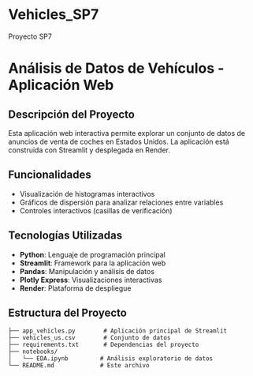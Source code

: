 # Vehicles_SP7
Proyecto SP7

# Análisis de Datos de Vehículos - Aplicación Web

## Descripción del Proyecto
Esta aplicación web interactiva permite explorar un conjunto de datos de anuncios de venta de coches en Estados Unidos. La aplicación está construida con Streamlit y desplegada en Render.

## Funcionalidades
- Visualización de histogramas interactivos
- Gráficos de dispersión para analizar relaciones entre variables
- Controles interactivos (casillas de verificación)

## Tecnologías Utilizadas
- **Python**: Lenguaje de programación principal
- **Streamlit**: Framework para la aplicación web
- **Pandas**: Manipulación y análisis de datos
- **Plotly Express**: Visualizaciones interactivas
- **Render**: Plataforma de despliegue

## Estructura del Proyecto
```
├── app_vehicles.py        # Aplicación principal de Streamlit
├── vehicles_us.csv        # Conjunto de datos
├── requirements.txt       # Dependencias del proyecto
├── notebooks/
│   └── EDA.ipynb         # Análisis exploratorio de datos
└── README.md             # Este archivo
